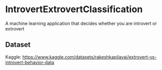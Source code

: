 # IntrovertExtrovertClassification
A machine learning application that decides whether you are introvert or extrovert

## Dataset
Kaggle: https://www.kaggle.com/datasets/rakeshkapilavai/extrovert-vs-introvert-behavior-data

